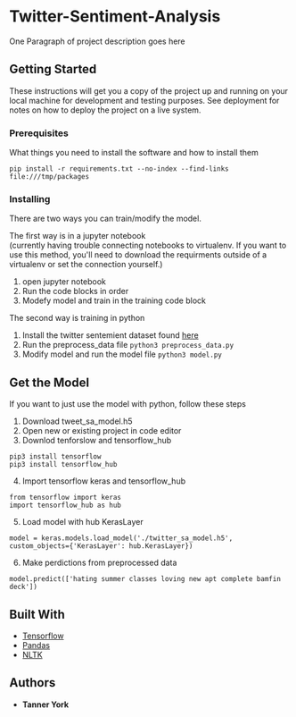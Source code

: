 # Twitter-Sentiment-Analysis

One Paragraph of project description goes here

## Getting Started

These instructions will get you a copy of the project up and running on your local machine for development and testing purposes. See deployment for notes on how to deploy the project on a live system.

### Prerequisites

What things you need to install the software and how to install them

```pip install -r requirements.txt --no-index --find-links file:///tmp/packages```

### Installing

There are two ways you can train/modify the model.

The first way is in a jupyter notebook <br>
(currently having trouble connecting notebooks to virtualenv. If you want to use this method, you'll need to download the requirments outside of a virtualenv or set the connection yourself.)
1. open jupyter notebook
2. Run the code blocks in order
3. Modefy model and train in the training code block

The second way is training in python
1. Install the twitter sentemient dataset found [here](https://www.kaggle.com/kazanova/sentiment140)
2. Run the preprocess_data file
```python3 preprocess_data.py```
3. Modify model and run the model file
```python3 model.py```

## Get the Model
If you want to just use the model with python, follow these steps

1. Download tweet_sa_model.h5
2. Open new or existing project in code editor
3. Downlod tenforslow and tensorflow_hub
```
pip3 install tensorflow
pip3 install tensorflow_hub
```
4. Import tensorflow keras and tensorflow_hub
```
from tensorflow import keras
import tensorflow_hub as hub
```
5. Load model with hub KerasLayer<br>
```
model = keras.models.load_model('./twitter_sa_model.h5', custom_objects={'KerasLayer': hub.KerasLayer})
```
6. Make perdictions from preprocessed data<br>
```
model.predict(['hating summer classes loving new apt complete bamfin deck'])
```



## Built With

* [Tensorflow](https://www.tensorflow.org)
* [Pandas](https://pandas.pydata.org)
* [NLTK](https://www.nltk.org)


## Authors

* **Tanner York**

